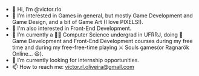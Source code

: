 - 👋 Hi, I’m @victor.rlo
- 👀 I’m interested in Games in general, but mostly Game Development and Game Design, and a bit of Game Art (I love PIXELS!).
- 🍠 I'm also interested in Front-End Development.
- 🌱 I’m currently a 👨‍💻 Computer Science undergrad in UFRRJ, doing 🔮 Game Development and Front-End Development courses during my free time and during my free-free-time playing ⚔️ Souls games(or Ragnarök Online... 😆).
- 💞️ I’m currently looking for internship opportunities. 
- 📫 How to reach me: victor.rl.oliveira@gmail.com   

<!---
victorrlo/victorrlo is a ✨ special ✨ repository because its `README.md` (this file) appears on your GitHub profile.
You can click the Preview link to take a look at your changes.
--->
